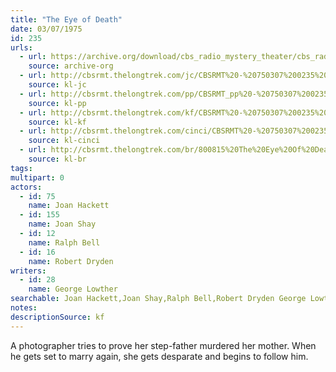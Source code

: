 ```yaml
---
title: "The Eye of Death"
date: 03/07/1975
id: 235
urls: 
  - url: https://archive.org/download/cbs_radio_mystery_theater/cbs_radio_mystery_theater-0201-0250.zip/cbs_radio_mystery_theater-0201-0250%2Fcbsrmt_0235_the_eye_of_death.mp3
    source: archive-org
  - url: http://cbsrmt.thelongtrek.com/jc/CBSRMT%20-%20750307%200235%20Eye%20Of%20Death%20vbr%20oz_jc.mp3
    source: kl-jc
  - url: http://cbsrmt.thelongtrek.com/pp/CBSRMT_pp%20-%20750307%200235%20The%20Eye%20of%20Death.mp3
    source: kl-pp
  - url: http://cbsrmt.thelongtrek.com/kf/CBSRMT%20-%20750307%200235%20The%20Eye%20Of%20Death_kf.mp3
    source: kl-kf
  - url: http://cbsrmt.thelongtrek.com/cinci/CBSRMT%20-%20750307%200235%20The%20Eye%20Of%20Death%20(RR%20800815)_cinci.mp3
    source: kl-cinci
  - url: http://cbsrmt.thelongtrek.com/br/800815%20The%20Eye%20Of%20Death-wndb.mp3
    source: kl-br
tags: 
multipart: 0
actors:  
  - id: 75
    name: Joan Hackett  
  - id: 155
    name: Joan Shay  
  - id: 12
    name: Ralph Bell  
  - id: 16
    name: Robert Dryden
writers:  
  - id: 28
    name: George Lowther
searchable: Joan Hackett,Joan Shay,Ralph Bell,Robert Dryden George Lowther
notes: 
descriptionSource: kf
---
```

A photographer tries to prove her step-father murdered her mother. When he gets set to marry again, she gets desparate and begins to follow him.